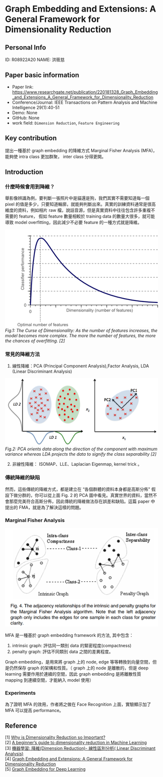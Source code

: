 

# Graph Embedding and Extensions: A General Framework for Dimensionality Reduction  


## Personal Info
ID: R08922A20
NAME: 洪筱慈

## Paper basic information

- Paper link: https://www.researchgate.net/publication/220181328_Graph_Embedding_and_Extensions_A_General_Framework_for_Dimensionality_Reduction  
- Conference/Journal: IEEE Transactions on Pattern Analysis and Machine Intelligence 29(1):40-51  
- Demo: None
- GitHub: None
- work field: `Dimension Reduction`, `Feature Engineering`  

## Key contribution  
提出一種基於 graph embedding 的降維方式 Marginal Fisher Analysis (MFA)， 能夠使 intra class 更加群聚， inter class 分得更開。


## Introduction 
### 什麼時候會用到降維？   
舉影像辨識為例，要判斷一張照片中是貓還是狗，我們其實不需要知道每一個 pixel 的值是多少，只要知道輪廓，就能夠判斷出來。真實的訓練資料通常是很高維度的資料，例如相片 raw 檔，說話音源，但是真實資料中往往包含許多重複不需要的 feature， 假如 feature 數量相較於 training data 的數量大很多，就可能導致 model overfitting，因此減少不必要 feature 的一種方式就是降維。  

![](img/7-1-1.png)  
*Fig.1: The Curse of Dimensionality: As the number of features increases, the model becomes more complex. The more the number of features, the more the chances of overfitting. [2]*


### 常見的降維方法 
1. 線性降維：PCA (Principal Component Analysis),Factor Analysis, LDA (Linear Discriminant Analysis)  

![](img/7-1-2.png)  
*Fig.2: PCA orients data along the direction of the component with maximum variance whereas LDA projects the data to signify the class separability [2]*


2. 非線性降維： ISOMAP、LLE、Laplacian Eigenmap, kernel trick 。  

### 傳統降維的缺陷

然而，這些傳統的降維方式，都是建立在 “各個群體的資料本身都是高斯分佈" 假設下做分群的，你可以從上面 Fig. 2 的 PCA 圖中看見。真實世界的資料，當然不會那麼完美符合高斯分佈，因此傳統的降維做法存在誤差和缺陷。這篇 paper 中提出的 FMA，就是為了解決這樣的問題。

### Marginal Fisher Analysis  
![](img/7-1-3.png)      

MFA 是一種基於 graph embedding framework 的方法, 其中包含： 
1. intrinsic graph: 評估同一類別 data 的緊密程度(compactness)  
2. penalty graph: 評估不同類別 data 之間的差異程度。  

Graph embedding，是用來將 graph 上的 node, edge 等等轉換到向量空間，但是仍然保存 graph 的架構和性質。（ graph 上的 node 是離散的，但是 deep learning 需要作用於連續的空間，因此 graph embedding 是將離散性質 mapping 到連續空間，才能納入 model 使用）   

### Experiments  
為了證明 MFA 的效用，作者將之做在 Face Recognition 上面，實驗顯示加了 MFA 可以提高 performance。    


## Reference
[1] [Why is Dimensionality Reduction so Important?](https://medium.com/@cxu24/why-dimensionality-reduction-is-important-dd60b5611543)  
[2] [A beginner’s guide to dimensionality reduction in Machine Learning](https://towardsdatascience.com/dimensionality-reduction-for-machine-learning-80a46c2ebb7e)  
[3] [機器學習: 降維(Dimension Reduction)- 線性區別分析( Linear Discriminant Analysis)](https://chih-sheng-huang821.medium.com/%E6%A9%9F%E5%99%A8%E5%AD%B8%E7%BF%92-%E9%99%8D%E7%B6%AD-dimension-reduction-%E7%B7%9A%E6%80%A7%E5%8D%80%E5%88%A5%E5%88%86%E6%9E%90-linear-discriminant-analysis-d4c40c4cf937)    
[4] [Graph Embedding and Extensions: A General Framework for Dimensionality Reduction](https://hackmd.io/@Ql-hvOksS5KKmIlqAPPrMA/paper_summary/https%3A%2F%2Fhackmd.io%2FtzOBPOFBTom8vAmPery23A%3Fview)  
[5] [Graph Embedding for Deep Learning](https://towardsdatascience.com/overview-of-deep-learning-on-graph-embeddings-4305c10ad4a4)



